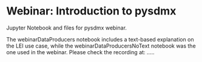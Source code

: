 # Webinar: Introduction to pysdmx
Jupyter Notebook and files for pysdmx webinar. 

The webinarDataProducers notebook includes a text-based explanation on the LEI use case, while the webinarDataProducersNoText notebook was the one used in the webinar. Please check the recording at: .....



